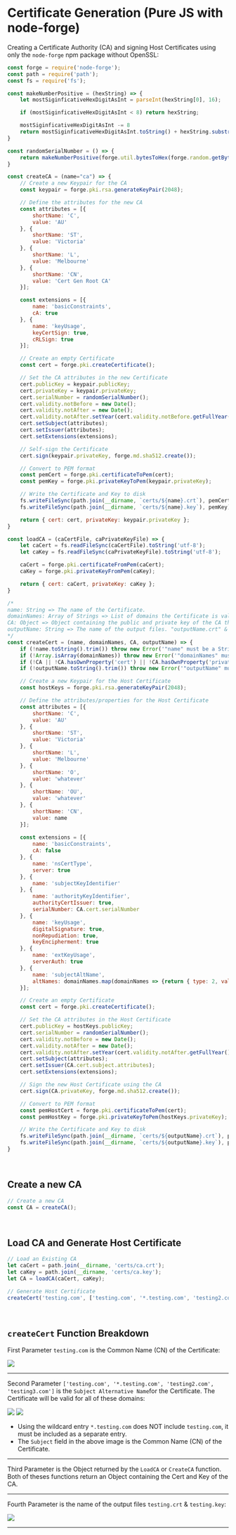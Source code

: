 # Certificate Generation (Pure JS with node-forge)

Creating a Certificate Authority (CA) and signing Host Certificates using only the `node-forge` npm package without OpenSSL:

```javascript
const forge = require('node-forge');
const path = require('path');
const fs = require('fs');

const makeNumberPositive = (hexString) => {
	let mostSiginficativeHexDigitAsInt = parseInt(hexString[0], 16);

	if (mostSiginficativeHexDigitAsInt < 8) return hexString;

	mostSiginficativeHexDigitAsInt -= 8
	return mostSiginficativeHexDigitAsInt.toString() + hexString.substring(1)
}

const randomSerialNumber = () => {
	return makeNumberPositive(forge.util.bytesToHex(forge.random.getBytesSync(20)));
}

const createCA = (name="ca") => {
	// Create a new Keypair for the CA
	const keypair = forge.pki.rsa.generateKeyPair(2048);

	// Define the attributes for the new CA
	const attributes = [{
		shortName: 'C',
		value: 'AU'
	}, {
		shortName: 'ST',
		value: 'Victoria'
	}, {
		shortName: 'L',
		value: 'Melbourne'
	}, {
		shortName: 'CN',
		value: 'Cert Gen Root CA'
	}];

	const extensions = [{
		name: 'basicConstraints',
		cA: true
	}, {
		name: 'keyUsage',
		keyCertSign: true,
		cRLSign: true
	}];

	// Create an empty Certificate
	const cert = forge.pki.createCertificate();

	// Set the CA attributes in the new Certificate
	cert.publicKey = keypair.publicKey;
	cert.privateKey = keypair.privateKey;
	cert.serialNumber = randomSerialNumber();
	cert.validity.notBefore = new Date();
	cert.validity.notAfter = new Date();
	cert.validity.notAfter.setYear(cert.validity.notBefore.getFullYear() + 100);
	cert.setSubject(attributes);
	cert.setIssuer(attributes);
	cert.setExtensions(extensions);

	// Self-sign the Certificate
	cert.sign(keypair.privateKey, forge.md.sha512.create());

	// Convert to PEM format
	const pemCert = forge.pki.certificateToPem(cert);
	const pemKey = forge.pki.privateKeyToPem(keypair.privateKey);

	// Write the Certificate and Key to disk
	fs.writeFileSync(path.join(__dirname, `certs/${name}.crt`), pemCert);
	fs.writeFileSync(path.join(__dirname, `certs/${name}.key`), pemKey);

	return { cert: cert, privateKey: keypair.privateKey };
}

const loadCA = (caCertFile, caPrivateKeyFile) => {
	let caCert = fs.readFileSync(caCertFile).toString('utf-8');
	let caKey = fs.readFileSync(caPrivateKeyFile).toString('utf-8');

	caCert = forge.pki.certificateFromPem(caCert);
	caKey = forge.pki.privateKeyFromPem(caKey);

	return { cert: caCert, privateKey: caKey };
}

/*
name: String => The name of the Certificate.
domainNames: Array of Strings => List of domains the Certificate is valid for.
CA: Object => Object containing the public and private key of the CA that will sign the Certificate.
outputName: String => The name of the output files. "outputName.crt" & "outputName.key".
*/
const createCert = (name, domainNames, CA, outputName) => {
	if (!name.toString().trim()) throw new Error('"name" must be a String');
	if (!Array.isArray(domainNames)) throw new Error('"domainNames" must be an Array of Strings');
	if (!CA || !CA.hasOwnProperty('cert') || !CA.hasOwnProperty('privateKey')) throw new Error('"CA" must be an Object with the properties "cert" & "privateKey"');
	if (!outputName.toString().trim()) throw new Error('"outputName" must be a String');

	// Create a new Keypair for the Host Certificate
	const hostKeys = forge.pki.rsa.generateKeyPair(2048);

	// Define the attributes/properties for the Host Certificate
	const attributes = [{
		shortName: 'C',
		value: 'AU'
	}, {
		shortName: 'ST',
		value: 'Victoria'
	}, {
		shortName: 'L',
		value: 'Melbourne'
	}, {
		shortName: 'O',
		value: 'whatever'
	}, {
		shortName: 'OU',
		value: 'whatever'
	}, {
		shortName: 'CN',
		value: name
	}];
	
	const extensions = [{
		name: 'basicConstraints',
		cA: false
	}, {
		name: 'nsCertType',
		server: true
	}, {
		name: 'subjectKeyIdentifier'
	}, {
		name: 'authorityKeyIdentifier',
		authorityCertIssuer: true,
		serialNumber: CA.cert.serialNumber
	}, {
		name: 'keyUsage',
		digitalSignature: true,
		nonRepudiation: true,
		keyEncipherment: true
	}, {
		name: 'extKeyUsage',
		serverAuth: true
	}, {
		name: 'subjectAltName',
		altNames: domainNames.map(domainNames => {return { type: 2, value: domainNames }})
	}];

	// Create an empty Certificate
	const cert = forge.pki.createCertificate();

	// Set the CA attributes in the Host Certificate
	cert.publicKey = hostKeys.publicKey;
	cert.serialNumber = randomSerialNumber();
	cert.validity.notBefore = new Date();
	cert.validity.notAfter = new Date();
	cert.validity.notAfter.setYear(cert.validity.notAfter.getFullYear() + 1);
	cert.setSubject(attributes);
	cert.setIssuer(CA.cert.subject.attributes);
	cert.setExtensions(extensions);

	// Sign the new Host Certificate using the CA
	cert.sign(CA.privateKey, forge.md.sha512.create());

	// Convert to PEM format
	const pemHostCert = forge.pki.certificateToPem(cert);
	const pemHostKey = forge.pki.privateKeyToPem(hostKeys.privateKey);

	// Write the Certificate and Key to disk
	fs.writeFileSync(path.join(__dirname, `certs/${outputName}.crt`), pemHostCert);
	fs.writeFileSync(path.join(__dirname, `certs/${outputName}.key`), pemHostKey);
}
```

<br>

## Create a new CA
```javascript
// Create a new CA
const CA = createCA();
```

<br>

## Load CA and Generate Host Certificate
```javascript
// Load an Existing CA
let caCert = path.join(__dirname, 'certs/ca.crt');
let caKey = path.join(__dirname, 'certs/ca.key');
let CA = loadCA(caCert, caKey);

// Generate Host Certificate
createCert('testing.com', ['testing.com', '*.testing.com', 'testing2.com', 'testing3.com'], CA, 'testing');
```

<br>

## `createCert` Function Breakdown

First Parameter `testing.com` is the Common Name (CN) of the Certificate:

![](Images/cert-gen-param-1.png)

<hr>

Second Parameter `['testing.com', '*.testing.com', 'testing2.com', 'testing3.com']` is the `Subject Alternative Name`for the Certificate. The Certificate will be valid for all of these domains:

![](Images/cert-gen-param-2.png)
![](Images/cert-gen-param-3.png)

 - Using the wildcard entry `*.testing.com` does NOT include `testing.com`, it must be included as a separate entry.  
 - The `Subject` field in the above image is the Common Name (CN) of the Certificate.

<hr>

Third Parameter is the Object returned by the `LoadCA` or `CreateCA` function. Both of theses functions return an Object containing the Cert and Key of the CA.

<hr>

Fourth Parameter is the name of the output files `testing.crt` & `testing.key`:

![](Images/cert-gen-param-4.png)

<hr>

